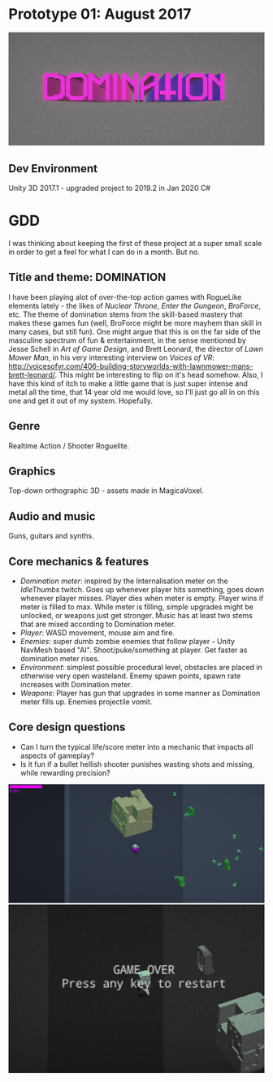 # Prototype 01: August 2017 #

![Logo](img/Logo.png)

## Dev Environment ##
Unity 3D 2017.1 - upgraded project to 2019.2 in Jan 2020
C#

# GDD #
I was thinking about keeping the first of these project at a super small scale in order to get a feel for what I can do in a month. But no.

## Title and theme: DOMINATION ##
I have been playing alot of over-the-top action games with RogueLike elements lately - the likes of *Nuclear Throne*, *Enter the Gungeon*, *BroForce*, etc.
The theme of domination stems from the skill-based mastery that makes these games fun (well, BroForce might be more mayhem than skill in many cases, but still fun). One might argue that this is on the far side of the masculine spectrum of fun & entertainment, in the sense mentioned by Jesse Schell in *Art of Game Design*, and Brett Leonard, the director of *Lawn Mower Man*, in his very interesting interview on *Voices of VR*: http://voicesofvr.com/406-building-storyworlds-with-lawnmower-mans-brett-leonard/. This might be interesting to flip on it's head somehow.
Also, I have this kind of itch to make a little game that is just super intense and metal all the time, that 14 year old me would love, so I'll just go all in on this one and get it out of my system. Hopefully.

## Genre ##
Realtime Action / Shooter Roguelite.

## Graphics ##
Top-down orthographic 3D - assets made in MagicaVoxel.

## Audio and music ##
Guns, guitars and synths.

## Core mechanics & features ##
- *Domination meter*: inspired by the Internalisation meter on the *IdleThumbs* twitch. Goes up whenever player hits something, goes down whenever player misses.
Player dies when meter is empty. Player wins if meter is filled to max. While meter is filling, simple upgrades might be unlocked, or weapons just get stronger. Music has at least two stems that are mixed according to Domination meter.
- *Player*: WASD movement, mouse aim and fire. 
- *Enemies*: super dumb zombie enemies that follow player - Unity NavMesh based "AI". Shoot/puke/something at player. Get faster as domination meter rises.
- *Environment*: simplest possible procedural level, obstacles are placed in otherwise very open wasteland. Enemy spawn points, spawn rate increases with Domination meter.
- *Weapons*: Player has gun that upgrades in some manner as Domination meter fills up. Enemies projectile vomit.

## Core design questions ##
- Can I turn the typical life/score meter into a mechanic that impacts all aspects of gameplay?
- Is it fun if a bullet hellish shooter punishes wasting shots and missing, while rewarding precision?

![Gameplay](img/Gameplay.png)
![GameOVer](img/GameOver.png)


 

